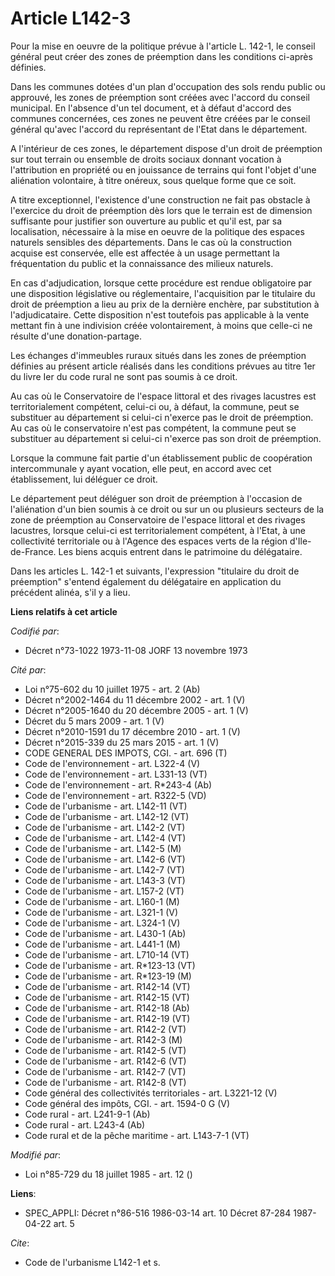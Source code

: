 # Article L142-3

Pour la mise en oeuvre de la politique prévue à l'article L. 142-1, le conseil général peut créer des zones de préemption
dans les conditions ci-après définies.

Dans les communes dotées d'un plan d'occupation des sols rendu public ou approuvé, les zones de préemption sont créées avec
l'accord du conseil municipal. En l'absence d'un tel document, et à défaut d'accord des communes concernées, ces zones ne
peuvent être créées par le conseil général qu'avec l'accord du représentant de l'Etat dans le département.

A l'intérieur de ces zones, le département dispose d'un droit de préemption sur tout terrain ou ensemble de droits sociaux
donnant vocation à l'attribution en propriété ou en jouissance de terrains qui font l'objet d'une aliénation volontaire, à
titre onéreux, sous quelque forme que ce soit.

A titre exceptionnel, l'existence d'une construction ne fait pas obstacle à l'exercice du droit de préemption dès lors que le
terrain est de dimension suffisante pour justifier son ouverture au public et qu'il est, par sa localisation, nécessaire à la
mise en oeuvre de la politique des espaces naturels sensibles des départements. Dans le cas où la construction acquise est
conservée, elle est affectée à un usage permettant la fréquentation du public et la connaissance des milieux naturels.

En cas d'adjudication, lorsque cette procédure est rendue obligatoire par une disposition législative ou réglementaire,
l'acquisition par le titulaire du droit de préemption a lieu au prix de la dernière enchère, par substitution à
l'adjudicataire. Cette disposition n'est toutefois pas applicable à la vente mettant fin à une indivision créée
volontairement, à moins que celle-ci ne résulte d'une donation-partage.

Les échanges d'immeubles ruraux situés dans les zones de préemption définies au présent article réalisés dans les conditions
prévues au titre 1er du livre Ier du code rural ne sont pas soumis à ce droit.

Au cas où le Conservatoire de l'espace littoral et des rivages lacustres est territorialement compétent, celui-ci ou, à
défaut, la commune, peut se substituer au département si celui-ci n'exerce pas le droit de préemption. Au cas où le
conservatoire n'est pas compétent, la commune peut se substituer au département si celui-ci n'exerce pas son droit de
préemption.

Lorsque la commune fait partie d'un établissement public de coopération intercommunale y ayant vocation, elle peut, en accord
avec cet établissement, lui déléguer ce droit.

Le département peut déléguer son droit de préemption à l'occasion de l'aliénation d'un bien soumis à ce droit ou sur un ou
plusieurs secteurs de la zone de préemption au Conservatoire de l'espace littoral et des rivages lacustres, lorsque celui-ci
est territorialement compétent, à l'Etat, à une collectivité territoriale ou à l'Agence des espaces verts de la région d'Ile-
de-France. Les biens acquis entrent dans le patrimoine du délégataire.

Dans les articles L. 142-1 et suivants, l'expression "titulaire du droit de préemption" s'entend également du délégataire en
application du précédent alinéa, s'il y a lieu.

**Liens relatifs à cet article**

_Codifié par_:

  - Décret n°73-1022 1973-11-08 JORF 13 novembre 1973

_Cité par_:

  - Loi n°75-602 du 10 juillet 1975 - art. 2 (Ab)
  - Décret n°2002-1464 du 11 décembre 2002 - art. 1 (V)
  - Décret n°2005-1640 du 20 décembre 2005 - art. 1 (V)
  - Décret du 5 mars 2009 - art. 1 (V)
  - Décret n°2010-1591 du 17 décembre 2010 - art. 1 (V)
  - Décret n°2015-339 du 25 mars 2015 - art. 1 (V)
  - CODE GENERAL DES IMPOTS, CGI. - art. 696 (T)
  - Code de l'environnement - art. L322-4 (V)
  - Code de l'environnement - art. L331-13 (VT)
  - Code de l'environnement - art. R*243-4 (Ab)
  - Code de l'environnement - art. R322-5 (VD)
  - Code de l'urbanisme - art. L142-11 (VT)
  - Code de l'urbanisme - art. L142-12 (VT)
  - Code de l'urbanisme - art. L142-2 (VT)
  - Code de l'urbanisme - art. L142-4 (VT)
  - Code de l'urbanisme - art. L142-5 (M)
  - Code de l'urbanisme - art. L142-6 (VT)
  - Code de l'urbanisme - art. L142-7 (VT)
  - Code de l'urbanisme - art. L143-3 (VT)
  - Code de l'urbanisme - art. L157-2 (VT)
  - Code de l'urbanisme - art. L160-1 (M)
  - Code de l'urbanisme - art. L321-1 (V)
  - Code de l'urbanisme - art. L324-1 (V)
  - Code de l'urbanisme - art. L430-1 (Ab)
  - Code de l'urbanisme - art. L441-1 (M)
  - Code de l'urbanisme - art. L710-14 (VT)
  - Code de l'urbanisme - art. R*123-13 (VT)
  - Code de l'urbanisme - art. R*123-19 (M)
  - Code de l'urbanisme - art. R142-14 (VT)
  - Code de l'urbanisme - art. R142-15 (VT)
  - Code de l'urbanisme - art. R142-18 (Ab)
  - Code de l'urbanisme - art. R142-19 (VT)
  - Code de l'urbanisme - art. R142-2 (VT)
  - Code de l'urbanisme - art. R142-3 (M)
  - Code de l'urbanisme - art. R142-5 (VT)
  - Code de l'urbanisme - art. R142-6 (VT)
  - Code de l'urbanisme - art. R142-7 (VT)
  - Code de l'urbanisme - art. R142-8 (VT)
  - Code général des collectivités territoriales - art. L3221-12 (V)
  - Code général des impôts, CGI. - art. 1594-0 G (V)
  - Code rural - art. L241-9-1 (Ab)
  - Code rural - art. L243-4 (Ab)
  - Code rural et de la pêche maritime - art. L143-7-1 (VT)

_Modifié par_:

  - Loi n°85-729 du 18 juillet 1985 - art. 12 ()

**Liens**:

  - SPEC_APPLI: Décret n°86-516 1986-03-14 art. 10 Décret 87-284 1987-04-22 art. 5

_Cite_:

  - Code de l'urbanisme L142-1 et s.
